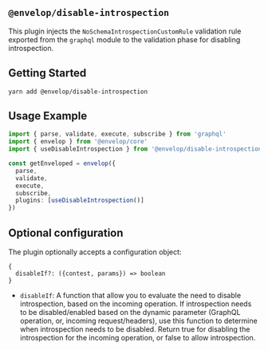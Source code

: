 ## `@envelop/disable-introspection`

This plugin injects the `NoSchemaIntrospectionCustomRule` validation rule exported from the `graphql` module to the validation phase for disabling introspection.

## Getting Started

```
yarn add @envelop/disable-introspection
```

## Usage Example

```ts
import { parse, validate, execute, subscribe } from 'graphql'
import { envelop } from '@envelop/core'
import { useDisableIntrospection } from '@envelop/disable-introspection'

const getEnveloped = envelop({
  parse,
  validate,
  execute,
  subscribe,
  plugins: [useDisableIntrospection()]
})
```

## Optional configuration

The plugin optionally accepts a configuration object:

```
{
  disableIf?: ({contest, params}) => boolean
}
```

- `disableIf`: A function that allow you to evaluate the need to disable introspection, based on the incoming operation. If introspection needs to be disabled/enabled based on the dynamic parameter (GraphQL operation, or, incoming request/headers), use this function to determine when introspection needs to be disabled. Return true for disabling the introspection for the incoming operation, or false to allow introspection.
